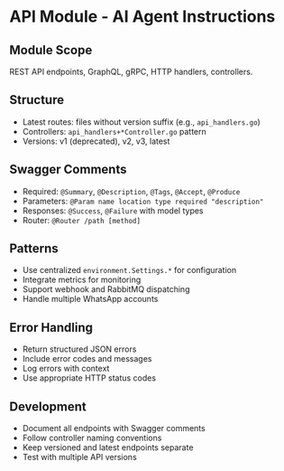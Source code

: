 # API Module - AI Agent Instructions

## Module Scope
REST API endpoints, GraphQL, gRPC, HTTP handlers, controllers.

## Structure
- Latest routes: files without version suffix (e.g., `api_handlers.go`)
- Controllers: `api_handlers+*Controller.go` pattern
- Versions: v1 (deprecated), v2, v3, latest

## Swagger Comments
- Required: `@Summary`, `@Description`, `@Tags`, `@Accept`, `@Produce`
- Parameters: `@Param name location type required "description"`
- Responses: `@Success`, `@Failure` with model types
- Router: `@Router /path [method]`

## Patterns
- Use centralized `environment.Settings.*` for configuration
- Integrate metrics for monitoring
- Support webhook and RabbitMQ dispatching
- Handle multiple WhatsApp accounts

## Error Handling
- Return structured JSON errors
- Include error codes and messages
- Log errors with context
- Use appropriate HTTP status codes

## Development
- Document all endpoints with Swagger comments
- Follow controller naming conventions
- Keep versioned and latest endpoints separate
- Test with multiple API versions
